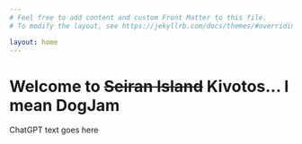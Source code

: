 ```yaml
---
# Feel free to add content and custom Front Matter to this file.
# To modify the layout, see https://jekyllrb.com/docs/themes/#overriding-theme-defaults

layout: home
---
```

# Welcome to ~~Seiran Island~~ Kivotos... I mean DogJam
ChatGPT text goes here
